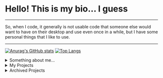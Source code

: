 # Hello! This is my bio... I guess

---
So, when I code, it generally is not usable code that someone else would want to have on their desktop and use even once in a while, but I have some personal things that I like to use.

---

[![Anurag's GitHub stats](https://github-readme-stats.vercel.app/api?username=oof2win2&count_private=true&theme=radical)](https://github.com/anuraghazra/github-readme-stats)
[![Top Langs](https://github-readme-stats.vercel.app/api/top-langs/?username=oof2win2&hide=lua)](https://github.com/anuraghazra/github-readme-stats)

<details>
  <summary>Something about me...</summary>

  Well, there is not a lot to talk about. I am 15, I code on my Mac, which is also my daily driver (man, games just suck on it) and I know a few programming languages:
  * JS - I mainly work on [AwF-Bot](https://github.com/DistroByte/AwF-Bot) in JS, but I find it as a pretty good language. It is the language I am fairly certain that I know best (from the three I have here)
  * C - About two years ago, I started to learn how to code in C and I guess I am better at it than I was before
  * Python - I know some stuff in Python but I don't code large projects in it, I generally use it to my advantage of not paying for autoclickers when playing games, or some more complex inputs
  yeah that's about it.....

  I also have some things I like. Here are a few:
  - Programming
  - Playing videogames (Factorio is one of the best, if not THE best)
  - Binging Netflix
</details>
<details>
  <summary>My Projects</summary>
  
  - brazzers-bot - This is also WIP, but it hopefully will be added somewhere for end users to upload images and this to do it's magic on a website or something
  - [AwF-Bot](https://github.com/DistroByte/AwF-Bot) - A bot for the Discord server of [awf.yt](awf.yt), integrates Discord with Factorio in JS
 </details>
 <details>
  <summary>Archived Projects</summary>
  
  - [filiptronicek/protab-stuff](https://github.com/filiptronicek/protab-stuff) - This is made with my friends from Protab2020, is finished, but it is just a bunch of scripts for very specific things
  - electronTimeApp - Styling could/should be added, app could be published to Electron
  - snake - no longer worked on
 </details>
